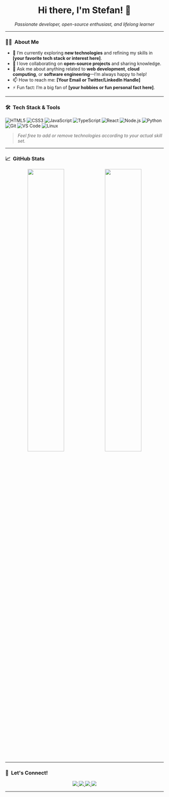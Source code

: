 <h1 align="center">Hi there, I'm Stefan! 👋</h1>

<p align="center">
  <em>Passionate developer, open-source enthusiast, and lifelong learner</em>
</p>

---

### 👨‍💻 &nbsp;About Me

- 🌱 I’m currently exploring **new technologies** and refining my skills in **[your favorite tech stack or interest here]**.  
- 🤝 I love collaborating on **open-source projects** and sharing knowledge.  
- 💬 Ask me about anything related to **web development**, **cloud computing**, or **software engineering**—I’m always happy to help!  
- 📫 How to reach me: **[Your Email or Twitter/LinkedIn Handle]**  
- ⚡ Fun fact: I’m a big fan of **[your hobbies or fun personal fact here]**.

---

### 🛠️ &nbsp;Tech Stack & Tools

![HTML5](https://img.shields.io/badge/-HTML5-E34F26?style=flat&logo=html5&logoColor=white)
![CSS3](https://img.shields.io/badge/-CSS3-1572B6?style=flat&logo=css3&logoColor=white)
![JavaScript](https://img.shields.io/badge/-JavaScript-F7DF1E?style=flat&logo=javascript&logoColor=black)
![TypeScript](https://img.shields.io/badge/-TypeScript-007ACC?style=flat&logo=typescript&logoColor=white)
![React](https://img.shields.io/badge/-React-61DAFB?style=flat&logo=react&logoColor=black)
![Node.js](https://img.shields.io/badge/-Node.js-339933?style=flat&logo=node.js&logoColor=white)
![Python](https://img.shields.io/badge/-Python-3776AB?style=flat&logo=python&logoColor=white)
![Git](https://img.shields.io/badge/-Git-F05032?style=flat&logo=git&logoColor=white)
![VS Code](https://img.shields.io/badge/-VS%20Code-007ACC?style=flat&logo=visual-studio-code&logoColor=white)
![Linux](https://img.shields.io/badge/-Linux-FCC624?style=flat&logo=linux&logoColor=black)

> *Feel free to add or remove technologies according to your actual skill set.*

---

### 📈 &nbsp;GitHub Stats

<p align="center">
  <!-- Use your GitHub username below in place of "your-github-username" -->
  <img width="48%" src="https://github-readme-stats.vercel.app/api?username=your-github-username&show_icons=true&theme=react" />
  <img width="48%" src="https://github-readme-streak-stats.herokuapp.com/?user=your-github-username&theme=react" />
</p>

---

### 🔗 &nbsp;Let's Connect!

<p align="center">
  <a href="https://github.com/your-github-username">
    <img src="https://img.shields.io/badge/-GitHub-181717?style=flat&logo=github&logoColor=white" />
  </a>
  <a href="https://twitter.com/your-twitter-handle">
    <img src="https://img.shields.io/badge/-Twitter-1DA1F2?style=flat&logo=twitter&logoColor=white"/>
  </a>
  <a href="https://www.linkedin.com/in/your-linkedin-id">
    <img src="https://img.shields.io/badge/-LinkedIn-0077B5?style=flat&logo=linkedin&logoColor=white"/>
  </a>
  <a href="mailto:your.email@example.com">
    <img src="https://img.shields.io/badge/-Email-D14836?style=flat&logo=gmail&logoColor=white"/>
  </a>
</p>

---
